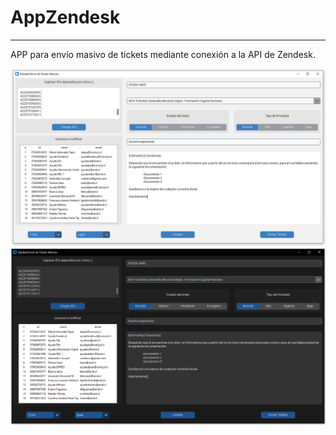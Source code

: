 # AppZendesk
---


APP para envío masivo de tickets mediante conexión a la API de Zendesk.


<div align="center">
    <img src="imagenes/Interfaz (blanca).png" alt="Texto alternativo de la imagen">
</div>


<div align="center">
    <img src="imagenes/Interfaz (oscura).png" alt="Texto alternativo de la imagen">
</div>
